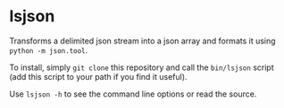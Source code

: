 lsjson
======

Transforms a delimited json stream into a json array and formats it using
`python -m json.tool`.

To install, simply `git clone` this repository and call the `bin/lsjson` script
(add this script to your path if you find it useful).

Use `lsjson -h` to see the command line options or read the source.
